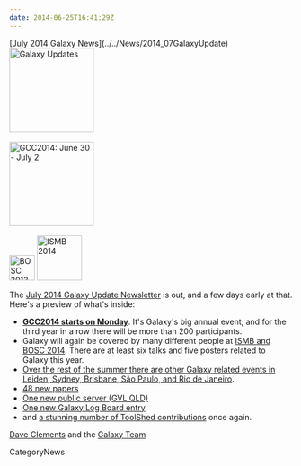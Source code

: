 ```yaml
---
date: 2014-06-25T16:41:29Z
---
```

<div class='newsItemHeader'>[July 2014 Galaxy News](../../News/2014_07GalaxyUpdate)</div>

<div class='right'>
<a href='/GalaxyUpdates/2014_07'><img src='/Images/Logos/GalaxyUpdate200.png' alt='Galaxy Updates' width=150 /></a><br /><br /> <a href='/GalaxyUpdates/2014_07#gcc2014-june-30---july-2-baltimore'><img src='/Images/Logos/GCC2014LogoWide200.png' alt='GCC2014: June 30 - July 2' width="150" /></a><br /><br />
<a href='/GalaxyUpdates/2014_07#galaxy--isbmb-and-bosc-2014'><img src='/Images/Logos/BOSC_logo.png' alt='BOSC 2013' height="45" /></a>
<a href='/GalaxyUpdates/2014_07#galaxy--isbmb-and-bosc-2014'><img src='/Images/Logos/ISMB2014LogoRound.png' alt='ISMB 2014' height="80" /></a>
</div>

The [July 2014 Galaxy Update Newsletter](../../GalaxyUpdates/2014_07) is out, and a few days early at that.  Here's a preview of what's inside:
 
* **[GCC2014 starts on Monday](/GalaxyUpdates/2014_07#gcc2014-june-30---july-2-baltimore)**.  It's Galaxy's big annual event, and for the third year in a row there will be more than 200 participants.
* Galaxy will again be covered by many different people at [ISMB and BOSC 2014](/GalaxyUpdates/2014_07#galaxy--isbmb-and-bosc-2014).  There are at least six talks and five posters related to Galaxy this year.
* [Over the rest of the summer there are other Galaxy related events in Leiden, Sydney, Brisbane, São Paulo, and Rio de Janeiro](/GalaxyUpdates/2014_07#other-events).
* [48 new papers](/GalaxyUpdates/2014_07#new-papers)
* [One new public server (GVL QLD)](/GalaxyUpdates/2014_07#new-public-servers)
* [One new Galaxy Log Board entry](/GalaxyUpdates/2014_07#galaxy-community-hubs)
* and [a stunning number of ToolShed contributions](/GalaxyUpdates/2014_07#toolshed-contributions) once again.

[Dave Clements](/DaveClements) and the [Galaxy Team](../../GalaxyTeam)


CategoryNews

